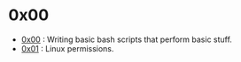 # 0x00

- [0x00](./0x00-shell_basics) : Writing basic bash scripts that perform basic stuff.
- [0x01](./0x01-shell_permissions) : Linux permissions.